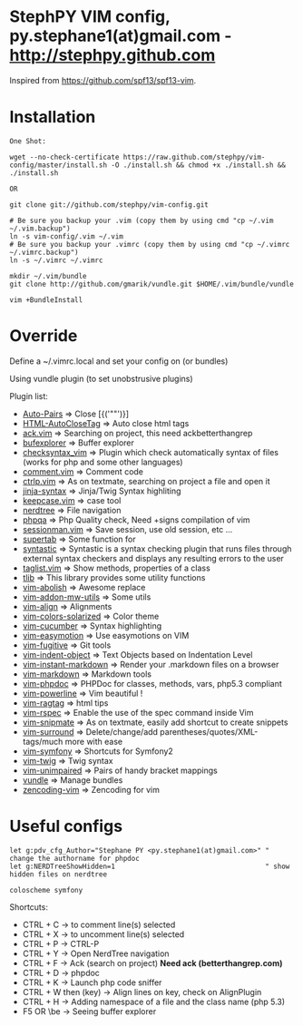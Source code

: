 StephPY VIM config, py.stephane1(at)gmail.com - http://stephpy.github.com
==================================================================

Inspired from https://github.com/spf13/spf13-vim.

# Installation

    One Shot:

    wget --no-check-certificate https://raw.github.com/stephpy/vim-config/master/install.sh -O ./install.sh && chmod +x ./install.sh && ./install.sh

    OR

    git clone git://github.com/stephpy/vim-config.git

    # Be sure you backup your .vim (copy them by using cmd "cp ~/.vim ~/.vim.backup")
    ln -s vim-config/.vim ~/.vim
    # Be sure you backup your .vimrc (copy them by using cmd "cp ~/.vimrc ~/.vimrc.backup")
    ln -s ~/.vimrc ~/.vimrc

    mkdir ~/.vim/bundle
    git clone http://github.com/gmarik/vundle.git $HOME/.vim/bundle/vundle

    vim +BundleInstall

# Override

Define a ~/.vimrc.local and set your config on (or bundles)

Using vundle plugin (to set unobstrusive plugins)

Plugin list:

- [Auto-Pairs][Auto-Pairs]                     => Close [{('""')}]
- [HTML-AutoCloseTag][HTML-AutoCloseTag]       => Auto close html tags
- [ack.vim][ack.vim]                           => Searching on project, this need ackbetterthangrep
- [bufexplorer][bufexplorer]                   => Buffer explorer
- [checksyntax_vim][checksyntax_vim]           => Plugin which check automatically syntax of files (works for php and some other languages)
- [comment.vim][comment.vim]                   => Comment code
- [ctrlp.vim][ctrlp.vim]                       => As on textmate, searching on project a file and open it
- [jinja-syntax][jinja-syntax]                 => Jinja/Twig Syntax highliting
- [keepcase.vim][keepcase.vim]                 => case tool
- [nerdtree][nerdtree]                         => File navigation
- [phpqa][phpqa]                               => Php Quality check, Need +signs compilation of vim
- [sessionman.vim][sessionman.vim]             => Save session, use old session, etc ...
- [supertab][supertab]                         => Some function for <tab>
- [syntastic][syntastic]                       => Syntastic is a syntax checking plugin that runs files through external syntax checkers and displays any resulting errors to the user
- [taglist.vim][taglist.vim]                   => Show methods, properties of a class
- [tlib][tlib]                                 => This library provides some utility functions
- [vim-abolish][vim-abolish]                   => Awesome replace
- [vim-addon-mw-utils][vim-addon-mw-utils]     => Some utils
- [vim-align][vim-align]                       => Alignments
- [vim-colors-solarized][vim-colors-solarized] => Color theme
- [vim-cucumber][vim-cucumber]                 => Syntax highlighting
- [vim-easymotion][vim-easymotion]             => Use easymotions on VIM
- [vim-fugitive][vim-fugitive]                 => Git tools
- [vim-indent-object][vim-indent-object]       => Text Objects based on Indentation Level
- [vim-instant-markdown]                      => Render your .markdown files on a browser
- [vim-markdown][vundle]                       => Markdown tools
- [vim-phpdoc][vim-phpdoc]                     => PHPDoc for classes, methods, vars, php5.3 compliant
- [vim-powerline][vim-powerline]               => Vim beautiful !
- [vim-ragtag][vim-ragtag]                     => html tips
- [vim-rspec][vim-rspec]                       => Enable the use of the spec command inside Vim
- [vim-snipmate][vim-snipmate]                 => As on textmate, easily add shortcut to create snippets
- [vim-surround][vim-surround]                 => Delete/change/add parentheses/quotes/XML-tags/much more with ease
- [vim-symfony][vim-symfony]                   => Shortcuts for Symfony2
- [vim-twig][vim-twig]                         => Twig syntax
- [vim-unimpaired][vim-unimpaired]             => Pairs of handy bracket mappings
- [vundle][vundle]                             => Manage bundles
- [zencoding-vim][zencoding-vim]               => Zencoding for vim

# Useful configs
    let g:pdv_cfg_Author="Stephane PY <py.stephane1(at)gmail.com>" " change the authorname for phpdoc
    let g:NERDTreeShowHidden=1                                     " show hidden files on nerdtree

    coloscheme symfony

Shortcuts:

- CTRL + C             -> to comment line(s) selected
- CTRL + X             -> to uncomment line(s) selected
- CTRL + P             -> CTRL-P
- CTRL + Y             -> Open NerdTree navigation
- CTRL + F             -> Ack (search on project) **Need ack (betterthangrep.com)**
- CTRL + D             -> phpdoc
- CTRL + K             -> Launch php code sniffer
- CTRL + W then (key)  -> Align lines on key, check on AlignPlugin
- CTRL + H             -> Adding namespace of a file and the class name (php 5.3)
- F5 OR \be            -> Seeing buffer explorer

[Auto-Pairs]: https://github.com/vim-scripts/Auto-Pairs
[HTML-AutoCloseTag]: https://github.com/vim-scripts/HTML-AutoCloseTag
[ack.vim]: https://github.com/mileszs/ack.vim
[bufexplorer]: https://github.com/corntrace/bufexplorer
[checksyntax_vim]: https://github.com/tomtom/checksyntax_vim
[comment.vim]: https://github.com/vim-scripts/comment.vim
[ctrlp.vim]: https://github.com/kien/ctrlp.vim
[jinja-syntax]: https://github.com/JDeuce/jinja-syntax
[keepcase.vim]: https://github.com/vim-scripts/keepcase.vim
[nerdtree]: https://github.com/scrooloose/nerdtree
[phpcs.vim]: https://github.com/stephpy/phpcs.vim
[phpqa]: https://github.com/stephpy/phpqa
[sessionman.vim]: https://github.com/vim-scripts/sessionman.vim
[supertab]: https://github.com/ervandew/supertab
[syntastic]: https://github.com/scrooloose/syntastic
[taglist.vim]: https://github.com/vim-scripts/taglist.vim
[tlib]: https://github.com/vim-scripts/tlib
[vim-abolish]: https://github.com/tpope/vim-abolish
[vim-addon-mw-utils]: https://github.com/MarcWeber/vim-addon-mw-utils
[vim-align]: https://github.com/tsaleh/vim-align
[vim-colors-solarized]: https://github.com/altercation/vim-colors-solarized
[vim-cucumber]: https://github.com/tpope/vim-cucumber
[vim-easymotion]: https://github.com/Lokaltog/vim-easymotion
[vim-fugitive]: https://github.com/tpope/vim-fugitive
[vim-indent-object]: https://github.com/michaeljsmith/vim-indent-object
[vim-instant-markdown]: https://github.com/suan/vim-instant-markdown
[vim-markdown]: https://github.com/hallison/vim-markdown
[vim-phpdoc]: https://github.com/stephpy/vim-phpdoc
[vim-powerline]: https://github.com/Lokaltog/vim-powerline
[vim-ragtag]: https://github.com/tpope/vim-ragtag
[vim-rspec]: https://github.com/taq/vim-rspec
[vim-snipmate]: https://github.com/garbas/vim-snipmate
[vim-surround]: https://github.com/tpope/vim-surround
[vim-symfony]: https://github.com/stephpy/vim-symfony
[vim-twig]: https://github.com/beyondwords/vim-twig
[vim-unimpaired]: https://github.com/tpope/vim-unimpaired
[vundle]: https://github.com/gmarik/vundle
[zencoding-vim]: https://github.com/mattn/zencoding-vim
